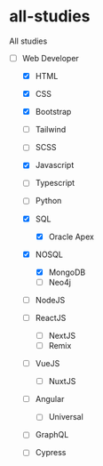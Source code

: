 # all-studies
All studies
- [ ] Web Developer
  - [x] HTML
  - [x] CSS
  - [x] Bootstrap
  - [ ] Tailwind
  - [ ] SCSS
  - [x] Javascript
  - [ ] Typescript
  - [ ] Python
  - [x] SQL
    - [x] Oracle Apex
  - [x] NOSQL
    - [x] MongoDB
    - [ ] Neo4j
  - [ ] NodeJS
  - [ ] ReactJS
    - [ ] NextJS
    - [ ] Remix
  - [ ] VueJS
    - [ ] NuxtJS
  - [ ] Angular
    - [ ] Universal
  - [ ] GraphQL
  - [ ] Cypress


